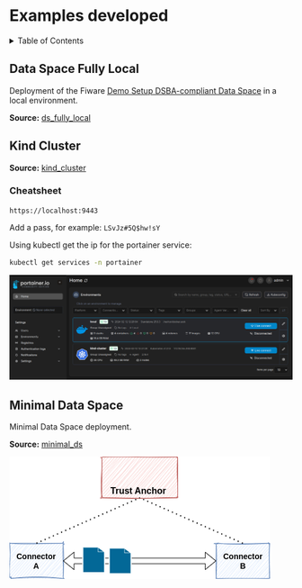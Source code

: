 # Examples developed

<!-- TABLE OF CONTENTS -->
<details>
  <summary>Table of Contents</summary>
  <ol>
    <li><a href="#ds-fully-local">Data Space Fully Local</a>
    </li>
    <li>
        <a href="#kind-cluster">Kind Cluster</a>
        <ul>
            <li><a href="#cheatsheet">Cheatsheet</a></li>
      </ul>
    </li>
    <li><a href="#minimal-ds">Minimal DS</a></li>
  </ol>
</details>

## Data Space Fully Local

Deployment of the Fiware [Demo Setup DSBA-compliant Data Space](https://github.com/FIWARE-Ops/fiware-gitops/tree/master/aws/dsba) in a local environment.

**Source:** [ds_fully_local](ds_fully_local/)

## Kind Cluster

**Source:** [kind_cluster](kind_cluster/)

### Cheatsheet

```
https://localhost:9443
```

Add a pass, for example: `LSvJz#5Q$hw!sY`

Using kubectl get the ip for the portainer service:

```bash
kubectl get services -n portainer
```

![config_portainer](images/portainer_config.png)

## Minimal Data Space

Minimal Data Space deployment.

**Source:** [minimal_ds](minimal_ds/)

![minimal_ds](images/minimum_dataspace_arch.png)
